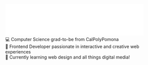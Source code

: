 <div>
  <img src="hello.svg" alt="Hello! I'm Valen! | ˙ᵕ˙ )ﾉﾞ">
</div>
💻 Computer Science grad-to-be from CalPolyPomona<br/>
🎨 Frontend Developer passionate in interactive and creative web experiences<br/>
🌱 Currently learning web design and all things digital media!<br/>
